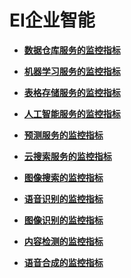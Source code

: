# EI企业智能<a name="ZH-CN_TOPIC_0120444308"></a>

-   **[数据仓库服务的监控指标](数据仓库服务的监控指标.md)**  

-   **[机器学习服务的监控指标](机器学习服务的监控指标.md)**  

-   **[表格存储服务的监控指标](表格存储服务的监控指标.md)**  

-   **[人工智能服务的监控指标](人工智能服务的监控指标.md)**  

-   **[预测服务的监控指标](预测服务的监控指标.md)**  

-   **[云搜索服务的监控指标](云搜索服务的监控指标.md)**  

-   **[图像搜索的监控指标](图像搜索的监控指标.md)**  

-   **[语音识别的监控指标](语音识别的监控指标.md)**  

-   **[图像识别的监控指标](图像识别的监控指标.md)**  

-   **[内容检测的监控指标](内容检测的监控指标.md)**  

-   **[语音合成的监控指标](语音合成的监控指标.md)**  



